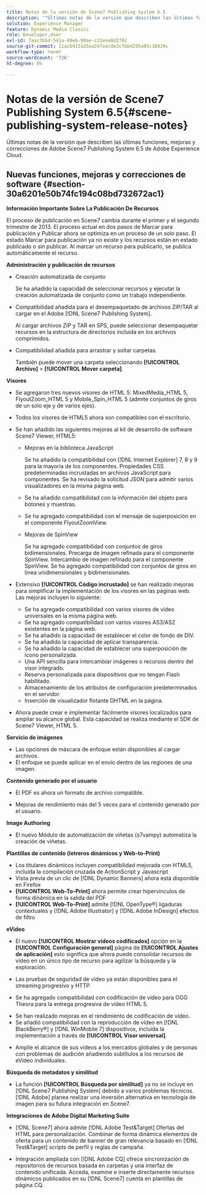 ```yaml
---
title: Notas de la versión de Scene7 Publishing System 6.5
description: '"Últimas notas de la versión que describen las últimas funciones, mejoras y correcciones de Adobe Scene7 Publishing System 6.5, parte de la solución Adobe Experience Manager en Adobe Experience Cloud".'
solution: Experience Manager
feature: Dynamic Media Classic
role: Developer,User
exl-id: 7aac3b5d-541a-49e6-98ae-c22eee8d2702
source-git-commit: 11acb9151d3ea247eecde3cfbbd295a95c10829c
workflow-type: tm+mt
source-wordcount: '726'
ht-degree: 0%

---
```


# Notas de la versión de Scene7 Publishing System 6.5{#scene-publishing-system-release-notes}

Últimas notas de la versión que describen las últimas funciones, mejoras y correcciones de Adobe Scene7 Publishing System 6.5 de Adobe Experience Cloud.

## Nuevas funciones, mejoras y correcciones de software {#section-30a6201e50b74fc194c08bd732672ac1}

**Información Importante Sobre La Publicación De Recursos**

El proceso de publicación en Scene7 cambia durante el primer y el segundo trimestre de 2013. El proceso actual en dos pasos de Marcar para publicación y Publicar ahora se optimiza en un proceso de un solo paso. El estado Marcar para publicación ya no existe y los recursos están en estado publicado o sin publicar. Al marcar un recurso para publicarlo, se publica automáticamente el recurso.

**Administración y publicación de recursos**

* Creación automatizada de conjunto

   Se ha añadido la capacidad de seleccionar recursos y ejecutar la creación automatizada de conjunto como un trabajo independiente.
* Compatibilidad añadida para el desempaquetado de archivos ZIP/TAR al cargar en el Adobe [!DNL Scene7 Publishing System].

   Al cargar archivos ZIP y TAR en SPS, puede seleccionar desempaquetar recursos en la estructura de directorios incluida en los archivos comprimidos.

* Compatibilidad añadida para arrastrar y soltar carpetas.

   También puede mover una carpeta seleccionando **[!UICONTROL Archivo]** > **[!UICONTROL Mover carpeta]**.

**Visores**

* Se agregaron tres nuevos visores de HTML 5: MixedMedia_HTML 5, FlyoutZoom_HTML 5 y Mobile_Spin_HTML 5 (admite conjuntos de giros de un solo eje y de varios ejes).

<!-- 
  [More information](http://help.adobe.com/en_US/scene7/using/WS6E593DEA-7D81-4cd6-84B0-85E8BB274176.html#WS1c46793299cf21d77e926d1613177f0a020-8000.html).  -->
* Todos los visores de HTML5 ahora son compatibles con el escritorio.

<!--   [More information](http://help.adobe.com/en_US/scene7/using/WS6E593DEA-7D81-4cd6-84B0-85E8BB274176.html#WS1c46793299cf21d77e926d1613177f0a020-8000.html). -->
* Se han añadido las siguientes mejoras al kit de desarrollo de software Scene7 Viewer, HTML5:

   * Mejoras en la biblioteca JavaScript

      Se ha añadido la compatibilidad con [!DNL Internet Explorer] 7, 8 y 9 para la mayoría de los componentes. Propiedades CSS predeterminadas incrustadas en archivos JavaScript para componentes. Se ha revisado la solicitud JSON para admitir varios visualizadores en la misma página web.

   * Se ha añadido compatibilidad con la información del objeto para botones y muestras.
   * Se ha agregado compatibilidad con el mensaje de superposición en el componente FlyoutZoomView.
   * Mejoras de SpinView

      Se ha agregado compatibilidad con conjuntos de giros bidimensionales. Precarga de imagen refinada para el componente SpinView. Intercambio de imagen refinado para el componente SpinView. Se ha agregado compatibilidad con conjuntos de giros en línea unidimensionales y bidimensionales.

* Extensivo **[!UICONTROL Código incrustado]** se han realizado mejoras para simplificar la implementación de los visores en las páginas web. Las mejoras incluyen lo siguiente:

   * Se ha agregado compatibilidad con varios visores de vídeo universales en la misma página web.
   * Se ha agregado compatibilidad con varios visores AS3/AS2 existentes en la página web.
   * Se ha añadido la capacidad de establecer el color de fondo de DIV.
   * Se ha añadido la capacidad de aplicar transparencia.
   * Se ha añadido la capacidad de establecer una superposición de icono personalizada.
   * Una API sencilla para intercambiar imágenes o recursos dentro del visor integrado.
   * Reserva personalizada para dispositivos que no tengan Flash habilitado.
   * Almacenamiento de los atributos de configuración predeterminados en el servidor.
   * Inserción de visualizador flotante DHTML en la página.

* Ahora puede crear e implementar fácilmente visores localizados para ampliar su alcance global. Esta capacidad se realiza mediante el SDK de Scene7 Viewer, HTML 5.

**Servicio de imágenes**

* Las opciones de máscara de enfoque están disponibles al cargar archivos.
* El enfoque se puede aplicar en el envío dentro de las regiones de una imagen.

**Contenido generado por el usuario**

* El PDF es ahora un formato de archivo compatible.

<!--   [More information](http://help.adobe.com/en_US/scene7/using/WSe8b0455615e2dc47-2df907a712f31201b35-8000.html).  -->
* Mejoras de rendimiento más del 5 veces para el contenido generado por el usuario.

**Image Authoring**

* El nuevo Módulo de automatización de viñetas (s7vampy) automatiza la creación de viñetas.

**Plantillas de contenido (letreros dinámicos y Web-to-Print)**

* Los titulares dinámicos incluyen compatibilidad mejorada con HTML5, incluida la compilación cruzada de ActionScript y Javascript
* Vista previa de un clic de [!DNL Dynamic Banners] ahora está disponible en Firefox
* **[!UICONTROL Web-To-Print]** ahora permite crear hipervínculos de forma dinámica en la salida del PDF
* **[!UICONTROL Web-To-Print]** admite [!DNL OpenType®] ligaduras contextuales y [!DNL Adobe Illustrator] y [!DNL Adobe InDesign] efectos de filtro

**eVideo**

* El nuevo **[!UICONTROL Mostrar vídeos codificados]** opción en la **[!UICONTROL Configuración general]** página de **[!UICONTROL Ajustes de aplicación]** esto significa que ahora puede consolidar recursos de vídeo en un único tipo de recurso para agilizar la búsqueda y la exploración.

<!--   [More information](http://help.adobe.com/en_US/scene7/using/WSCCBA9D3A-06A3-4f29-AF6B-36CBB2A655F1.html).  -->

* Las pruebas de seguridad de vídeo ya están disponibles para el streaming progresivo y HTTP.

<!--   [More information](http://help.adobe.com/en_US/scene7/using/WSd968ca97bf01df72-5efde3a123268dd80f5-8000.html). -->
* Se ha agregado compatibilidad con codificación de vídeo para OGG Theora para la entrega progresiva de vídeo HTML 5.

<!--   [More information](http://help.adobe.com/en_US/scene7/using/WSE86ACF2B-BD50-4c48-A1D7-9CD4405B62D0.html#WS1c46793299cf21d7-39fae9c1131ba8968f7-7fff.html). -->
* Se han realizado mejoras en el rendimiento de codificación de vídeo.
* Se añadió compatibilidad con la reproducción de vídeo en [!DNL BlackBerry®] y [!DNL WinMobile 7] dispositivos, incluida la implementación a través de **[!UICONTROL Visor universal]**.

<!--   [More information](http://help.adobe.com/en_US/scene7/using/WS6E593DEA-7D81-4cd6-84B0-85E8BB274176.html#WS1c46793299cf21d77e926d1613177f0a020-8000.html) or the [eVideo chapter](http://help.adobe.com/en_US/scene7/using/WS53492AE1-6029-45d8-BF80-F4B5CF33EB08.html). -->

* Amplíe el alcance de sus vídeos a los mercados globales y de personas con problemas de audición añadiendo subtítulos a los recursos de eVideo individuales.

<!--   See [More information](http://help.adobe.com/en_US/scene7/using/WS98ca2e6790647c06-6f6f53e137b959f094-8000.html). -->

**Búsqueda de metadatos y similitud**

* La función **[!UICONTROL Búsqueda por similitud]** ya no se incluye en [!DNL Scene7 Publishing System] debido a varios problemas técnicos. [!DNL Adobe] planea realizar una inversión alternativa en tecnología de imagen para su futura integración en Scene7.

**Integraciones de Adobe Digital Marketing Suite**

* [!DNL Scene7] ahora admite [!DNL Adobe Test&Target] Ofertas del HTML para personalización. Combinar de forma dinámica elementos de oferta para un contenido de banner de gran relevancia basado en [!DNL Test&Target] scripts de perfil y reglas de campaña.

* Integración ampliada con [!DNL Adobe CQ] ofrece sincronización de repositorios de recursos basada en carpetas y una interfaz de contenido unificada. Acceda, examine e inserte directamente recursos dinámicos publicados en su [!DNL Scene7] cuenta en plantillas de página CQ.
